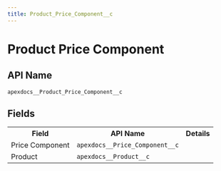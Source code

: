 ```yaml
---
title: Product_Price_Component__c
---
```


# Product Price Component

## API Name
`apexdocs__Product_Price_Component__c`

## Fields
<table>
<tbody>
  <tr>
    <th>Field</th>
    <th>API Name</th>
    <th>Details</th>
  </tr>
  <tr>
   <td>Price Component</td>
   <td><code>apexdocs__Price_Component__c</code></td>
    <td></td>
  </tr>
  <tr>
   <td>Product</td>
   <td><code>apexdocs__Product__c</code></td>
    <td></td>
  </tr>
</tbody>
</table>